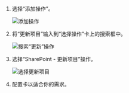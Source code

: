 1. 选择“添加操作”。
   
    ![添加操作](includes/media/modern-approvals/add-update-item-action.png)
2. 将“更新项目”输入到“选择操作”卡上的搜索框中。
   
    ![搜索“更新”操作](includes/media/modern-approvals/search-update-item-rejected.png)
3. 选择“SharePoint - 更新项目”操作。
   
    ![选择更新项目](includes/media/modern-approvals/select-update-item-no.png)
4. 配置卡以适合你的需求。

